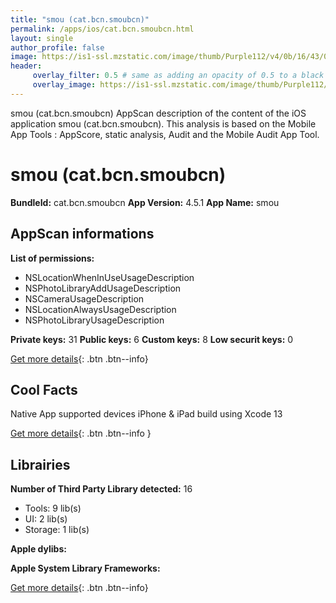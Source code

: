 ```yaml
---
title: "smou (cat.bcn.smoubcn)"
permalink: /apps/ios/cat.bcn.smoubcn.html
layout: single
author_profile: false
image: https://is1-ssl.mzstatic.com/image/thumb/Purple112/v4/0b/16/43/0b16438b-3341-2c40-6ff6-d1865eb2e57d/AppIcon-1x_U007emarketing-0-7-0-0-85-220.png/512x512bb.jpg
header: 
     overlay_filter: 0.5 # same as adding an opacity of 0.5 to a black background
     overlay_image: https://is1-ssl.mzstatic.com/image/thumb/Purple112/v4/0b/16/43/0b16438b-3341-2c40-6ff6-d1865eb2e57d/AppIcon-1x_U007emarketing-0-7-0-0-85-220.png/512x512bb.jpg
---
```

smou (cat.bcn.smoubcn) AppScan description of the content of the iOS application smou (cat.bcn.smoubcn). This analysis is based on the Mobile App Tools : AppScore, static analysis, Audit and the Mobile Audit App Tool.

# smou (cat.bcn.smoubcn)

**BundleId:** cat.bcn.smoubcn
**App Version:** 4.5.1
**App Name:** smou


## AppScan informations 

**List of permissions:** 
- NSLocationWhenInUseUsageDescription
- NSPhotoLibraryAddUsageDescription
- NSCameraUsageDescription
- NSLocationAlwaysUsageDescription
- NSPhotoLibraryUsageDescription
  
  
**Private keys:** 31
**Public keys:** 6
**Custom keys:** 8
**Low securit keys:** 0
  
[Get more details](/pricing.html){: .btn .btn--info}

## Cool Facts

Native App
supported devices iPhone & iPad
build using Xcode 13
  
[Get more details](/pricing.html){: .btn .btn--info }

## Librairies 
**Number of Third Party Library detected:** 16
- Tools: 9 lib(s)
- UI: 2 lib(s)
- Storage: 1 lib(s)


**Apple dylibs:**


**Apple System Library Frameworks:**


  
[Get more details](/pricing.html){: .btn .btn--info}

